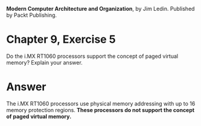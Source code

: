 __Modern Computer Architecture and Organization__, by Jim Ledin. Published by Packt Publishing.
# Chapter 9, Exercise 5

Do the i.MX RT1060 processors support the concept of paged virtual memory? Explain your answer.

# Answer
The i.MX RT1060 processors use physical memory addressing with up to 16 memory protection regions. **These processors do not support the concept of paged virtual memory.**
